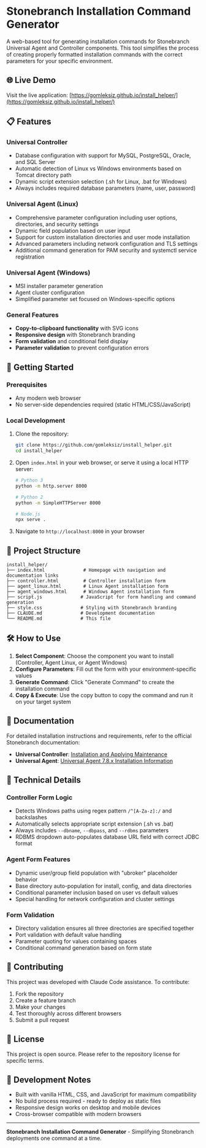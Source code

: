 # Stonebranch Installation Command Generator

A web-based tool for generating installation commands for Stonebranch Universal Agent and Controller components. This tool simplifies the process of creating properly formatted installation commands with the correct parameters for your specific environment.

## 🌐 Live Demo

Visit the live application: [https://gomleksiz.github.io/install_helper/](https://gomleksiz.github.io/install_helper/)

## 📋 Features

### Universal Controller
- Database configuration with support for MySQL, PostgreSQL, Oracle, and SQL Server
- Automatic detection of Linux vs Windows environments based on Tomcat directory path
- Dynamic script extension selection (.sh for Linux, .bat for Windows)
- Always includes required database parameters (name, user, password)

### Universal Agent (Linux)
- Comprehensive parameter configuration including user options, directories, and security settings
- Dynamic field population based on user input
- Support for custom installation directories and user mode installation
- Advanced parameters including network configuration and TLS settings
- Additional command generation for PAM security and systemctl service registration

### Universal Agent (Windows)
- MSI installer parameter generation
- Agent cluster configuration
- Simplified parameter set focused on Windows-specific options

### General Features
- **Copy-to-clipboard functionality** with SVG icons
- **Responsive design** with Stonebranch branding
- **Form validation** and conditional field display
- **Parameter validation** to prevent configuration errors

## 🚀 Getting Started

### Prerequisites
- Any modern web browser
- No server-side dependencies required (static HTML/CSS/JavaScript)

### Local Development
1. Clone the repository:
   ```bash
   git clone https://github.com/gomleksiz/install_helper.git
   cd install_helper
   ```

2. Open `index.html` in your web browser, or serve it using a local HTTP server:
   ```bash
   # Python 3
   python -m http.server 8000
   
   # Python 2
   python -m SimpleHTTPServer 8000
   
   # Node.js
   npx serve .
   ```

3. Navigate to `http://localhost:8000` in your browser

## 📁 Project Structure

```
install_helper/
├── index.html              # Homepage with navigation and documentation links
├── controller.html         # Controller installation form
├── agent_linux.html        # Linux Agent installation form
├── agent_windows.html      # Windows Agent installation form
├── script.js              # JavaScript for form handling and command generation
├── style.css              # Styling with Stonebranch branding
├── CLAUDE.md              # Development documentation
└── README.md              # This file
```

## 🛠️ How to Use

1. **Select Component**: Choose the component you want to install (Controller, Agent Linux, or Agent Windows)
2. **Configure Parameters**: Fill out the form with your environment-specific values
3. **Generate Command**: Click "Generate Command" to create the installation command
4. **Copy & Execute**: Use the copy button to copy the command and run it on your target system

## 📖 Documentation

For detailed installation instructions and requirements, refer to the official Stonebranch documentation:

- **Universal Controller**: [Installation and Applying Maintenance](https://stonebranchdocs.atlassian.net/wiki/spaces/UC78/pages/1086341004/Installation+and+Applying+Maintenance)
- **Universal Agent**: [Universal Agent 7.8.x Installation Information](https://stonebranchdocs.atlassian.net/wiki/spaces/UA78/pages/1086503967/Universal+Agent+7.8.x+Installation+Information)

## 🎨 Technical Details

### Controller Form Logic
- Detects Windows paths using regex pattern `/^[A-Za-z]:/` and backslashes
- Automatically selects appropriate script extension (.sh vs .bat)
- Always includes `--dbname`, `--dbpass`, and `--rdbms` parameters
- RDBMS dropdown auto-populates database URL field with correct JDBC format

### Agent Form Features
- Dynamic user/group field population with "ubroker" placeholder behavior
- Base directory auto-population for install, config, and data directories
- Conditional parameter inclusion based on user vs default values
- Special handling for network configuration and cluster settings

### Form Validation
- Directory validation ensures all three directories are specified together
- Port validation with default value handling
- Parameter quoting for values containing spaces
- Conditional command generation based on form state

## 🤝 Contributing

This project was developed with Claude Code assistance. To contribute:

1. Fork the repository
2. Create a feature branch
3. Make your changes
4. Test thoroughly across different browsers
5. Submit a pull request

## 📄 License

This project is open source. Please refer to the repository license for specific terms.

## 🔧 Development Notes

- Built with vanilla HTML, CSS, and JavaScript for maximum compatibility
- No build process required - ready to deploy as static files
- Responsive design works on desktop and mobile devices
- Cross-browser compatible with modern browsers

---

**Stonebranch Installation Command Generator** - Simplifying Stonebranch deployments one command at a time.